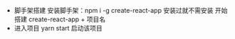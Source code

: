 - 脚手架搭建
  安装脚手架：npm i -g create-react-app
  安装过就不需安装
  开始搭建 create-react-app + 项目名
- 进入项目 
  yarn start 启动该项目